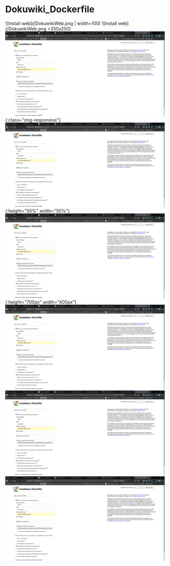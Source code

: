 # Dokuwiki_Dockerfile
![Install web](/DokuwikiWeb.png | width=100)
![Install web](/DokuwikiWeb.png =250x250)
![Install web](/DokuwikiWeb.png){:class="img-responsive"}
![Install web](/DokuwikiWeb.png){:height="50%" width="50%"}
![Install web](/DokuwikiWeb.png){:height="700px" width="400px"}
![Install web](/DokuwikiWeb.png)
![Install web](/DokuwikiWeb.png)
![Install web](/DokuwikiWeb.png)
